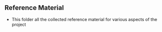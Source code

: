 ## Reference Material

* This folder all the collected reference material for various aspects of the project
